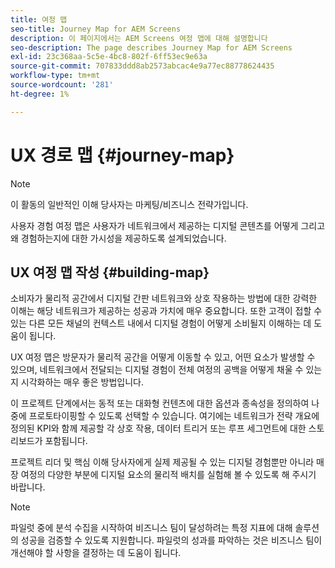 ```yaml
---
title: 여정 맵
seo-title: Journey Map for AEM Screens
description: 이 페이지에서는 AEM Screens 여정 맵에 대해 설명합니다
seo-description: The page describes Journey Map for AEM Screens
exl-id: 23c368aa-5c5e-4bc8-802f-6ff53ec9e63a
source-git-commit: 707833ddd8ab2573abcac4e9a77ec88778624435
workflow-type: tm+mt
source-wordcount: '281'
ht-degree: 1%

---
```


# UX 경로 맵 {#journey-map}

>[!NOTE]
>
>이 활동의 일반적인 이해 당사자는 마케팅/비즈니스 전략가입니다.

사용자 경험 여정 맵은 사용자가 네트워크에서 제공하는 디지털 콘텐츠를 어떻게 그리고 왜 경험하는지에 대한 가시성을 제공하도록 설계되었습니다.

## UX 여정 맵 작성 {#building-map}

소비자가 물리적 공간에서 디지털 간판 네트워크와 상호 작용하는 방법에 대한 강력한 이해는 해당 네트워크가 제공하는 성공과 가치에 매우 중요합니다. 또한 고객이 접할 수 있는 다른 모든 채널의 컨텍스트 내에서 디지털 경험이 어떻게 소비될지 이해하는 데 도움이 됩니다.

UX 여정 맵은 방문자가 물리적 공간을 어떻게 이동할 수 있고, 어떤 요소가 발생할 수 있으며, 네트워크에서 전달되는 디지털 경험이 전체 여정의 공백을 어떻게 채울 수 있는지 시각화하는 매우 좋은 방법입니다.

이 프로젝트 단계에서는 동적 또는 대화형 컨텐츠에 대한 옵션과 종속성을 정의하여 나중에 프로토타이핑할 수 있도록 선택할 수 있습니다. 여기에는 네트워크가 전략 개요에 정의된 KPI와 함께 제공할 각 상호 작용, 데이터 트리거 또는 루프 세그먼트에 대한 스토리보드가 포함됩니다.

프로젝트 리더 및 핵심 이해 당사자에게 실제 제공될 수 있는 디지털 경험뿐만 아니라 매장 여정의 다양한 부분에 디지털 요소의 물리적 배치를 실험해 볼 수 있도록 해 주시기 바랍니다.

>[!NOTE]
> 파일럿 중에 분석 수집을 시작하여 비즈니스 팀이 달성하려는 특정 지표에 대해 솔루션의 성공을 검증할 수 있도록 지원합니다. 파일럿의 성과를 파악하는 것은 비즈니스 팀이 개선해야 할 사항을 결정하는 데 도움이 됩니다.
